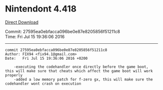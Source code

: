 # Nintendont 4.418
[Direct Download](./Nintendont.zip)

Commit: 27595ea0ebfacca096be0e87e8205856f51211c8  
Time: Fri Jul 15 19:36:06 2016   

-----

```
commit 27595ea0ebfacca096be0e87e8205856f51211c8
Author: FIX94 <fix94.1@gmail.com>
Date:   Fri Jul 15 19:36:06 2016 +0200

    -executing the codehandler once directly before the game boot, this will make sure that cheats which affect the game boot will work properly
    -added a low memory patch for f-zero gx, this will make sure the codehandler wont crash on execution
```
